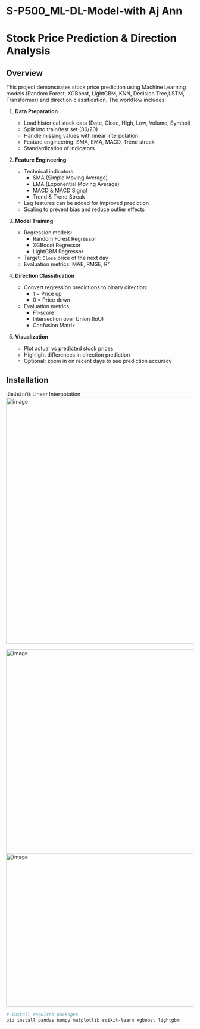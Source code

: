 # S-P500_ML-DL-Model-with Aj Ann 

# Stock Price Prediction & Direction Analysis

## Overview
This project demonstrates stock price prediction using Machine Learning models (Random Forest, XGBoost, LightGBM, KNN, Decision Tree,LSTM, Transformer) and direction classification. The workflow includes:

1. **Data Preparation**
   - Load historical stock data (Date, Close, High, Low, Volume, Symbol)
   - Split into train/test set (80/20)
   - Handle missing values with linear interpolation
   - Feature engineering: SMA, EMA, MACD, Trend streak
   - Standardization of indicators

2. **Feature Engineering**
   - Technical indicators:
     - SMA (Simple Moving Average)
     - EMA (Exponential Moving Average)
     - MACD & MACD Signal
     - Trend & Trend Streak
   - Lag features can be added for improved prediction
   - Scaling to prevent bias and reduce outlier effects

3. **Model Training**
   - Regression models:
     - Random Forest Regressor
     - XGBoost Regressor
     - LightGBM Regressor
   - Target: `Close` price of the next day
   - Evaluation metrics: MAE, RMSE, R²

4. **Direction Classification**
   - Convert regression predictions to binary direction:
     - 1 = Price up
     - 0 = Price down
   - Evaluation metrics:
     - F1-score
     - Intersection over Union (IoU)
     - Confusion Matrix

5. **Visualization**
   - Plot actual vs predicted stock prices
   - Highlight differences in direction prediction
   - Optional: zoom in on recent days to see prediction accuracy

## Installation


เติมค่าด้วยวิธี Linear Interpotation
<img width="968" height="661" alt="image" src="https://github.com/user-attachments/assets/eeb702f8-9b09-4044-b388-52cb497efc5a" />

<img width="1160" height="547" alt="image" src="https://github.com/user-attachments/assets/7c7f916a-33fb-4672-8fbc-a771d426dcbd" />

<img width="552" height="413" alt="image" src="https://github.com/user-attachments/assets/b0a790ae-c219-4722-88eb-87fdaa3a13c5" />



```bash
# Install required packages
pip install pandas numpy matplotlib scikit-learn xgboost lightgbm
